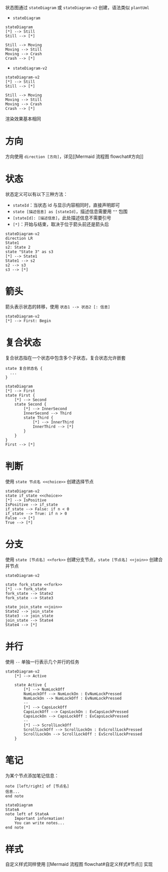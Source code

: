 状态图通过 `stateDiagram` 或 `stateDiagram-v2` 创建，语法类似 `plantUml`
- `stateDiagram`
```mermaid
stateDiagram
[*] --> Still
Still --> [*]

Still --> Moving
Moving --> Still
Moving --> Crash
Crash --> [*]
```
- `stateDiagram-v2`
```mermaid
stateDiagram-v2
[*] --> Still
Still --> [*]

Still --> Moving
Moving --> Still
Moving --> Crash
Crash --> [*]
```
渲染效果基本相同
# 方向

方向使用 `direction [方向]`，详见[[Mermaid 流程图 flowchat#方向]]
# 状态

状态定义可以有以下三种方法：
- `stateId`：当状态 id 与显示内容相同时，直接声明即可
- `state [描述信息] as [stateId]`，描述信息需要用 `""` 包围
- `[stateId]: [描述信息]`，此处描述信息不需要引号
- `[*]`：开始与结束，取决于位于箭头前还是箭头后
```mermaid
stateDiagram-v2
direction LR
State1
s2: State 2
state "State 3" as s3
[*] --> State1
State1 --> s2
s2 --> s3
s3 --> [*]
```
# 箭头

箭头表示状态的转移，使用 `状态1 --> 状态2 [: 信息]`
```mermaid
stateDiagram-v2
[*] --> First: Begin
```
# 复合状态

复合状态指在一个状态中包含多个子状态，复合状态允许嵌套
```
state 复合状态名 {
  ...
}
```
```mermaid
stateDiagram
[*] --> First
state First {
    [*] --> Second
    state Second {
        [*] --> InnerSecond
        InnerSecond --> Third
        state Third {
            [*] --> InnerThird
            InnerThird --> [*]
        }
    }
}
First --> [*]
```
# 判断

使用 `state 节点名 <<choice>>` 创建选择节点
```mermaid
stateDiagram-v2
state if_state <<choice>>
[*] --> IsPositive
IsPositive --> if_state
if_state --> False: if n < 0
if_state --> True: if n > 0
False --> [*]
True --> [*]
```
# 分支

使用 `state [节点名] <<fork>>` 创建分支节点，`state [节点名] <<join>>` 创建合并节点
```mermaid
stateDiagram-v2

state fork_state <<fork>>
[*] --> fork_state
fork_state --> State2
fork_state --> State3

state join_state <<join>>
State2 --> join_state
State3 --> join_state
join_state --> State4
State4 --> [*]
```
# 并行

使用 `--` 单独一行表示几个并行的任务
```mermaid
stateDiagram-v2
    [*] --> Active

    state Active {
        [*] --> NumLockOff
        NumLockOff --> NumLockOn : EvNumLockPressed
        NumLockOn --> NumLockOff : EvNumLockPressed
        --
        [*] --> CapsLockOff
        CapsLockOff --> CapsLockOn : EvCapsLockPressed
        CapsLockOn --> CapsLockOff : EvCapsLockPressed
        --
        [*] --> ScrollLockOff
        ScrollLockOff --> ScrollLockOn : EvScrollLockPressed
        ScrollLockOn --> ScrollLockOff : EvScrollLockPressed
    }
```
# 笔记

为某个节点添加笔记信息：
```
note [left/right] of [节点名]
信息...
end note
```
```mermaid
stateDiagram
StateA
note left of StateA
    Important information!
    You can write notes...
end note
```
# 样式

自定义样式同样使用 [[Mermaid 流程图 flowchat#自定义样式#节点]] 实现